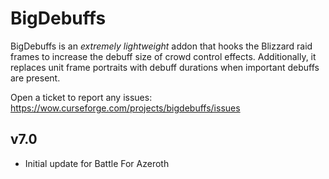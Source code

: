 # BigDebuffs

BigDebuffs is an _extremely lightweight_ addon that hooks the Blizzard raid frames to increase the debuff size of crowd control effects. Additionally, it replaces unit frame portraits with debuff durations when important debuffs are present.

Open a ticket to report any issues:
https://wow.curseforge.com/projects/bigdebuffs/issues

## v7.0

* Initial update for Battle For Azeroth
